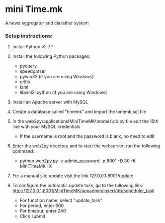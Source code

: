 # mini Time.mk
A news aggregator and classifier system

### Setup instructions:
1. Install Python v2.7.*
2. Install the following Python packages:
    * pyquery
    * speedparser
    * pywin32 (if you are using Windows)
    * urllib	
    * lxml
    * libxml2-python (if you are using Windows)

3. Install an Apache server with MySQL
4. Create a database called "timemk" and import the timemk.sql file
5. In the web2py\applications\MiniTimeMK\models\db.py file edit the 15th line with your MySQL credentials
    * If the username is root and the password is blank, no need to edit

6. Enter the web2py directory and to start the webserver, run the following command:
    * python web2py.py -a admin_password -p 8001 -D 30 -K MiniTimeMK -X

7. For a manual site update visit the link 127.0.0.1:8001/update
8. To configure the automatic update task, go to the following link: http://127.0.0.1:8001/MiniTimeMK/appadmin/insert/db/scheduler_task
    * For function name, select "update_task"
    * For period, enter 600
    * For timeout, enter 240
    * Click submit
